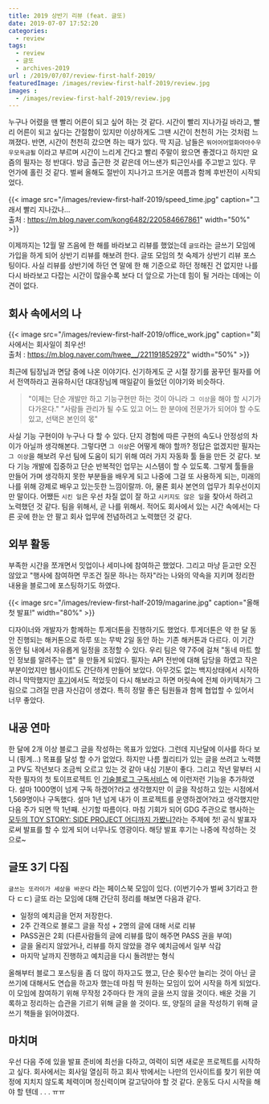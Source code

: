 ```yaml
---
title: 2019 상반기 리뷰 (feat. 글또)
date: 2019-07-07 17:52:20
categories:
  - review
tags: 
  - review
  - 글또
  - archives-2019
url : /2019/07/07/review-first-half-2019/
featuredImage: /images/review-first-half-2019/review.jpg
images :
  - /images/review-first-half-2019/review.jpg
---
```


누구나 어렸을 땐 빨리 어른이 되고 싶어 하는 것 같다. 시간이 빨리 지나가길 바라고, 빨리 어른이 되고 싶다는 간절함이 있지만 이상하게도 그땐 시간이 천천히 가는 것처럼 느껴졌다. 반면, 시간이 천천히 갔으면 하는 때가 있다. 딱 지금. <!--more -->
남들은 `워어어어얼화아아수우우모옥금퇼` 이라고 부르며 시간이 느리게 간다고 빨리 주말이 왔으면 좋겠다고 하지만 요즘의 필자는 정 반대다. 방금 출근한 것 같은데 어느샌가 퇴근인사를 주고받고 있다. 무언가에 홀린 것 같다. 벌써 올해도 절반이 지나가고 뜨거운 여름과 함께 후반전이 시작되었다.

{{< image src="/images/review-first-half-2019/speed_time.jpg" caption="그래서 빨리 지나갔나...<br>출처 : https://m.blog.naver.com/kong6482/220584667861" width="50%" >}}

이제까지는 12월 말 즈음에 한 해를 바라보고 리뷰를 했었는데 `글또`라는 글쓰기 모임에 가입을 하게 되어 상반기 리뷰를 해보려 한다. 글또 모임의 첫 숙제가 상반기 리뷰 포스팅이다. 사실 리뷰를 상반기에 하던 연 말에 한 해 기준으로 하던 정해진 건 없지만 나를 다시 바라보고 다잡는 시간이 많을수록 보다 더 앞으로 가는데 힘이 될 거라는 데에는 이견이 없다.

## 회사 속에서의 나

{{< image src="/images/review-first-half-2019/office_work.jpg" caption="회사에서는 회사일이 최우선!<br>출처 : https://m.blog.naver.com/hwee__/221191852972" width="50%" >}}

최근에 팀장님과 면담 중에 나온 이야기다. 신기하게도 군 시절 장기를 꿈꾸던 필자를 어서 전역하라고 권유하시던 대대장님께 매일같이 들었던 이야기와 비슷하다.
 > "이제는 단순 개발만 하고 기능구현만 하는 것이 아니라 `그 이상`을 해야 할 시기가 다가온다."
 "사람들 관리가 될 수도 있고 어느 한 분야에 전문가가 되어야 할 수도 있고, 선택은 본인의 몫" 

사실 기능 구현이야 누구나 다 할 수 있다. 단지 경험에 따른 구현의 속도나 안정성의 차이가 아닐까 생각해본다. 그렇다면 `그 이상`은 어떻게 해야 할까? 정답은 없겠지만 필자는 `그 이상`을 해보려 우선 팀에 도움이 되기 위해 여러 가지 자동화 툴 들을 만든 것 같다. 보다 기능 개발에 집중하고 단순 반복적인 업무는 시스템이 할 수 있도록. 그렇게 툴들을 만들어 가며 생각하지 못한 부분들을 배우게 되고 나중에 그걸 또 사용하게 되는, 미래의 나를 위해 강제로 배우고 있는듯한 느낌이랄까. 아, 물론 회사 본연의 업무가 최우선이지만 말이다.
어쨌든 `시킨 일`은 우선 차질 없이 잘 하고 `시키지도 않은 일`을 찾아서 하려고 노력했던 것 같다. 팀을 위해서, 곧 나를 위해서. 
적어도 회사에서 있는 시간 속에서는 다른 곳에 한눈 안 팔고 회사 업무에 전념하려고 노력했던 것 같다.

## 외부 활동
부족한 시간을 쪼개면서 밋업이나 세미나에 참여하곤 했었다. 그리고 마냥 듣고만 오진 않았고 "행사에 참여하면 무조건 질문 하나는 하자"라는 나와의 약속을 지키며 정리한 내용을 블로그에 포스팅하기도 하였다. 

{{< image src="/images/review-first-half-2019/magarine.jpg" caption="올해 첫 발표!" width="80%" >}}

디자이너와 개발자가 함께하는 투게더톤을 진행하기도 했었다. 투게더톤은 약 한 달 동안 진행되는 해커톤으로 하루 또는 무박 2일 동안 하는 기존 해커톤과 다르다. 이 기간 동안 팀 내에서 자유롭게 일정을 조정할 수 있다. 우리 팀은 약 7주에 걸쳐 "동네 마트 할인 정보를 알려주는 앱" 을 만들게 되었다. 필자는 API 전반에 대해 담당을 하였고 작은 부분이었지만 웹사이트도 간단하게 만들어 보았다. 아무것도 없는 백지상태에서 시작하려니 막막했지만 [후기](https://taetaetae.github.io/2019/05/19/d-light-togetherthon-2019/)에서도 적었듯이 다시 해보라고 하면 머릿속에 전체 아키텍처가 그림으로 그려질 만큼 자신감이 생겼다. 특히 정말 좋은 팀원들과 함께 협업할 수 있어서 너무 좋았다.

## 내공 연마
한 달에 2개 이상 블로그 글을 작성하는 목표가 있었다. 그런데 지난달에 이사를 하다 보니 (핑계...) 목표를 달성 할 수가 없었다. 하지만 나름 퀄리티가 있는 글을 쓰려고 노력했고 PV도 작년보다 조금씩 오르고 있는 것 같아 내심 기분이 좋다. 그리고 작년 말부터 시작한 필자의 첫 토이프로젝트 인 [기술블로그 구독서비스](http://daily-devblog.com) 에 이런저런 기능을 추가하였다. 설마 1000명이 넘게 구독 하겠어?라고 생각했지만 이 글을 작성하고 있는 시점에서 1,569명이나 구독했다. 설마 1년 넘게 내가 이 프로젝트를 운영하겠어?라고 생각했지만 다음 주가 되면 딱 1년째. 신기할 따름이다. 마침 기회가 되어 GDG 주관으로 행사하는 [모두의 TOY STORY: SIDE PROJECT 어디까지 가봤니?](https://festa.io/events/364)라는 주제에 첫! 공식 발표자로써 발표를 할 수 있게 되어 너무나도 영광이다. 해당 발표 후기는 나중에 작성하는 것으로~

## 글또 3기 다짐
`글쓰는 또라이가 세상을 바꾼다` 라는 페이스북 모임이 있다. (이번기수가 벌써 3기라고 한다 ㄷㄷ) 글또 라는 모임에 대해 간단히 정리를 해보면 다음과 같다.
- 일정의 예치금을 먼저 저장한다.
- 2주 간격으로 블로그 글을 작성 + 2명의 글에 대해 서로 리뷰
- PASS권은 2회 (다른사람들의 글에 리뷰를 많이 해주면 PASS 권을 부여)
- 글을 올리지 않았거나, 리뷰를 하지 않았을 경우 예치금에서 일부 삭감
- 마지막 날까지 진행하고 예치금을 다시 돌려받는 형식

올해부터 블로그 포스팅을 좀 더 많이 하자고도 했고, 단순 횟수만 늘리는 것이 아닌 글쓰기에 대해서도 연습을 하고자 했는데 마침 딱 원하는 모임이 있어 시작을 하게 되었다.
이 모임에 참여하기 위해 무작정 2주마다 한 개의 글을 쓰지 않을 것이다. 배운 것을 기록하고 정리하는 습관을 기르기 위해 글을 쓸 것이다. 또, 양질의 글을 작성하기 위해 글쓰기 책들을 읽어야겠다.

## 마치며
우선 다음 주에 있을 발표 준비에 최선을 다하고, 여력이 되면 새로운 프로젝트를 시작하고 싶다. 회사에서는 회사일 열심히 하고 회사 밖에서는 나만의 인사이트를 찾기 위한 여정에 지치지 않도록 체력이며 정신력이며 갈고닦아야 할 것 같다. 운동도 다시 시작을 해야 할 텐데 . . . ㅠㅠ